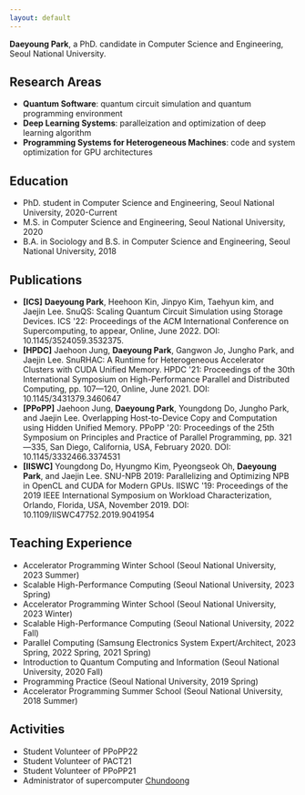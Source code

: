 ```yaml
---
layout: default
---
```


**Daeyoung Park**, a PhD. candidate in Computer Science and Engineering, Seoul National University.

## Research Areas
* **Quantum Software**: quantum circuit simulation and quantum programming environment
* **Deep Learning Systems**: paralleization and optimization of deep learning algorithm
* **Programming Systems for Heterogeneous Machines**: code and system optimization for GPU architectures

## Education
* PhD. student in Computer Science and Engineering, Seoul National University, 2020-Current
* M.S. in Computer Science and Engineering, Seoul National University, 2020
* B.A. in Sociology and B.S. in Computer Science and Engineering, Seoul National University, 2018

## Publications
- **[ICS]** **Daeyoung Park**, Heehoon Kin, Jinpyo Kim, Taehyun kim, and Jaejin Lee. SnuQS: Scaling Quantum Circuit Simulation using Storage Devices. ICS '22: Proceedings of the ACM International Conference on Supercomputing, to appear, Online, June 2022. DOI: 10.1145/3524059.3532375.
- **[HPDC]** Jaehoon Jung, **Daeyoung Park**, Gangwon Jo, Jungho Park, and Jaejin Lee. SnuRHAC: A Runtime for Heterogeneous Accelerator Clusters with CUDA Unified Memory. HPDC '21: Proceedings of the 30th International Symposium on High-Performance Parallel and Distributed Computing, pp. 107—120, Online, June 2021. DOI: 10.1145/3431379.3460647
- **[PPoPP]** Jaehoon Jung, **Daeyoung Park**, Youngdong Do, Jungho Park, and Jaejin Lee. Overlapping Host-to-Device Copy and Computation using Hidden Unified Memory. PPoPP '20: Proceedings of the 25th Symposium on Principles and Practice of Parallel Programming, pp. 321—335, San Diego, California, USA, February 2020. DOI: 10.1145/3332466.3374531
- **[IISWC]** Youngdong Do, Hyungmo Kim, Pyeongseok Oh, **Daeyoung Park**, and Jaejin Lee. SNU-NPB 2019: Parallelizing and Optimizing NPB in OpenCL and CUDA for Modern GPUs. IISWC '19: Proceedings of the 2019 IEEE International Symposium on Workload Characterization, Orlando, Florida, USA, November 2019. DOI: 10.1109/IISWC47752.2019.9041954

## Teaching Experience
* Accelerator Programming Winter School (Seoul National University, 2023 Summer)
* Scalable High-Performance Computing (Seoul National University, 2023 Spring)
* Accelerator Programming Winter School (Seoul National University, 2023 Winter)
* Scalable High-Performance Computing (Seoul National University, 2022 Fall)
* Parallel Computing (Samsung Electronics System Expert/Architect, 2023 Spring, 2022 Spring, 2021 Spring)
* Introduction to Quantum Computing and Information (Seoul National University, 2020 Fall)
* Programming Practice (Seoul National University, 2019 Spring)
* Accelerator Programming Summer School (Seoul National University, 2018 Summer)

## Activities
- Student Volunteer of PPoPP22
- Student Volunteer of PACT21
- Student Volunteer of PPoPP21
- Administrator of supercomputer [Chundoong](http://chundoong.snu.ac.kr/)
